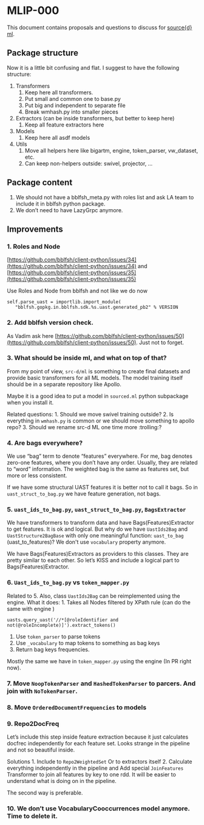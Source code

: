 # MLIP-000

This document contains proposals and questions to discuss for [source{d} ml](https://github.com/src-d/ml).

## Package structure

Now it is a little bit confusing and flat. I suggest to have the following structure:

1. Transformers
   1. Keep here all transformers.
   2. Put small and common one to base.py
   3. Put big and independent to separate file
   4. Break wmhash.py into smaller pieces 
2. Extractors \(can be inside transformers, but better to keep here\)
   1. Keep all feature extractors here
3. Models
   1. Keep here all asdf models
4. Utils
   1. Move all helpers here like bigartm, engine, token\_parser, vw\_dataset, etc. 
   2. Can keep non-helpers outside: swivel, projector, …

## Package content

1. We should not have a bblfsh\_meta.py with roles list and ask LA team to include it in bblfsh python package. 
2. We don’t need to have LazyGrpc anymore.

## Improvements

### 1. Roles and Node

[https://github.com/bblfsh/client-python/issues/34](https://github.com/bblfsh/client-python/issues/34) and [https://github.com/bblfsh/client-python/issues/35](https://github.com/bblfsh/client-python/issues/35)

Use Roles and Node from bblfsh and not like we do now

```text
self.parse_uast = importlib.import_module(
   "bblfsh.gopkg.in.bblfsh.sdk.%s.uast.generated_pb2" % VERSION
```

### 2. Add bblfsh version check.

As Vadim ask here [https://github.com/bblfsh/client-python/issues/50](https://github.com/bblfsh/client-python/issues/50). Just not to forget.

### 3. What should be inside ml, and what on top of that?

From my point of view, `src-d/ml` is something to create final datasets and provide basic transformers for all ML models. The model training itself should be in a separate repository like Apollo.

Maybe it is a good idea to put a model in `sourced.ml` python subpackage when you install it.

Related questions: 1. Should we move swivel training outside? 2. Is everything in `wmhash.py` is common or we should move something to apollo repo? 3. Should we rename src-d ML one time more :trolling:?

### 4. Are bags everywhere?

We use “bag” term to denote “features” everywhere. For me, bag denotes zero-one features, where you don’t have any order. Usually, they are related to “word” information. The weighted bag is the same as features set, but more or less consistent.

If we have some structural UAST features it is better not to call it bags. So in `uast_struct_to_bag.py` we have feature generation, not bags.

### 5. `uast_ids_to_bag.py`, `uast_struct_to_bag.py`, `BagsExtractor`

We have transformers to transform data and have Bags\(Features\)Extractor to get features. It is ok and logical. But why do we have `UastIds2Bag` and `UastStructure2BagBase` with only one meaningful function: `uast_to_bag` \(uast\_to\_features\)? We don't use `vocabulary` property anymore.

We have Bags\(Features\)Extractors as providers to this classes. They are pretty similar to each other. So let’s KISS and include a logical part to Bags\(Features\)Extractor.

### 6. `Uast_ids_to_bag.py` vs `token_mapper.py`

Related to 5. Also, class `UastIds2Bag` can be reimplemented using the engine. What it does: 1. Takes all Nodes filtered by XPath rule \(can do the same with engine \)

```text
uasts.query_uast('//*[@roleIdentifier and not(@roleIncomplete)]').extract_tokens()
```

1. Use `token_parser` to parse tokens
2. Use `_vocabulary` to map tokens to something as bag keys
3. Return bag keys frequencies.

Mostly the same we have in `token_mapper.py` using the engine \(In PR right now\).

### 7. Move `NoopTokenParser` and `HashedTokenParser` to parcers. And join with `NoTokenParser`.

### 8. Move `OrderedDocumentFrequencies` to models

### 9. Repo2DocFreq

Let’s include this step inside feature extraction because it just calculates docfrec independently for each feature set. Looks strange in the pipeline and not so beautiful inside.

Solutions 1. Include to `Repo2WeightedSet` Or to extractors itself 2. Calculate everything independently in the pipeline and Add special `JoinFeatures` Transformer to join all features by key to one rdd. It will be easier to understand what is doing on in the pipeline.

The second way is preferable.

### 10. We don’t use VocabularyCooccurrences model anymore. Time to delete it.

